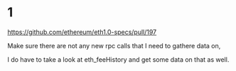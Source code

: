 # 1

https://github.com/ethereum/eth1.0-specs/pull/197

Make sure there are not any new rpc calls that I need to gathere data on, 

I do have to take a look at eth_feeHistory and get some data on that as well.
